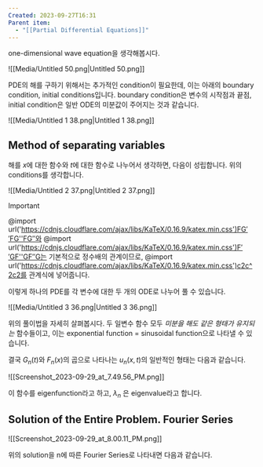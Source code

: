```yaml
---
Created: 2023-09-27T16:31
Parent item:
  - "[[Partial Differential Equations]]"
---
```

one-dimensional wave equation을 생각해봅시다.

![[Media/Untitled 50.png|Untitled 50.png]]

PDE의 해를 구하기 위해서는 추가적인 condition이 필요한데, 이는 아래의 boundary condition, initial conditions입니다. boundary condition은 변수의 시작점과 끝점, initial condition은 일반 ODE의 미분값이 주어지는 것과 같습니다.

![[Media/Untitled 1 38.png|Untitled 1 38.png]]

## Method of separating variables

해를 $x$﻿에 대한 함수와 $t$﻿에 대한 함수로 나누어서 생각하면, 다음이 성립합니다. 위의 conditions를 생각합니다.

![[Media/Untitled 2 37.png|Untitled 2 37.png]]

> [!important]  
> @import url('https://cdnjs.cloudflare.com/ajax/libs/KaTeX/0.16.9/katex.min.css')FG′′FG''FG′′﻿와 @import url('https://cdnjs.cloudflare.com/ajax/libs/KaTeX/0.16.9/katex.min.css')F′′GF''GF′′G﻿는 기본적으로 정수배의 관계이므로, @import url('https://cdnjs.cloudflare.com/ajax/libs/KaTeX/0.16.9/katex.min.css')c2c^2c2﻿를 관계식에 넣어줍니다.  

이렇게 하나의 PDE를 각 변수에 대한 두 개의 ODE로 나누어 풀 수 있습니다.

![[Media/Untitled 3 36.png|Untitled 3 36.png]]

위의 풀이법을 자세히 살펴봅시다. 두 일변수 함수 모두 _미분을 해도 같은 형태가 유지되는_ 함수들이고, 이는 exponential function = sinusoidal function으로 나타낼 수 있습니다.

결국 $G_n(t)$﻿와 $F_n(x)$﻿의 곱으로 나타나는 $u_n(x,t)$﻿의 일반적인 형태는 다음과 같습니다.

![[Screenshot_2023-09-29_at_7.49.56_PM.png]]

이 함수를 eigenfunction라고 하고, $\lambda_n$﻿ 은 eigenvalue라고 합니다.

## Solution of the Entire Problem. Fourier Series

![[Screenshot_2023-09-29_at_8.00.11_PM.png]]

위의 solution을 n에 따른 Fourier Series로 나타내면 다음과 같습니다.